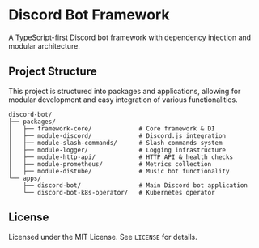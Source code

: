 # Discord Bot Framework
A TypeScript-first Discord bot framework with dependency injection and modular architecture.

## Project Structure
This project is structured into packages and applications, allowing for modular development and easy integration of various functionalities.
```
discord-bot/
├── packages/
│   ├── framework-core/             # Core framework & DI
│   ├── module-discord/             # Discord.js integration
│   ├── module-slash-commands/      # Slash commands system
│   ├── module-logger/              # Logging infrastructure
│   ├── module-http-api/            # HTTP API & health checks
│   ├── module-prometheus/          # Metrics collection
│   ├── module-distube/             # Music bot functionality
└── apps/
    ├── discord-bot/                # Main Discord bot application
    └── discord-bot-k8s-operator/   # Kubernetes operator
```

## License
Licensed under the MIT License. See `LICENSE` for details.
